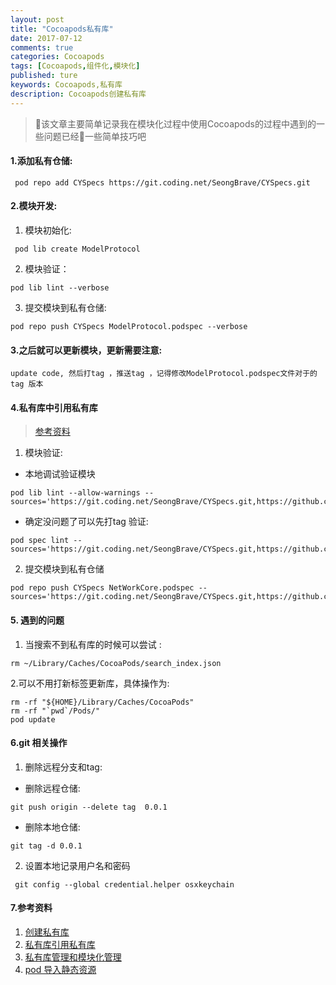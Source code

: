 ```yaml
---
layout: post
title: "Cocoapods私有库"
date: 2017-07-12
comments: true
categories: Cocoapods
tags: [Cocoapods,组件化,模块化]
published: ture
keywords: Cocoapods,私有库
description: Cocoapods创建私有库
---
```


> 该文章主要简单记录我在模块化过程中使用Cocoapods的过程中遇到的一些问题已经一些简单技巧吧

#### 1.添加私有仓储:
```
 pod repo add CYSpecs https://git.coding.net/SeongBrave/CYSpecs.git
```
#### 2.模块开发:
1.  模块初始化:
```
 pod lib create ModelProtocol
```
2. 模块验证：
 ```
 pod lib lint --verbose
 ```
 3. 提交模块到私有仓储:
 ```
 pod repo push CYSpecs ModelProtocol.podspec --verbose
 ```
#### 3.之后就可以更新模块，更新需要注意:

```
update code, 然后打tag ，推送tag ，记得修改ModelProtocol.podspec文件对于的tag 版本
```
#### 4.私有库中引用私有库

> [参考资料](https://aotu.io/notes/2016/01/27/how-to-make-cocoapods/)

1.   模块验证:

-  本地调试验证模块
```
pod lib lint --allow-warnings --sources='https://git.coding.net/SeongBrave/CYSpecs.git,https://github.com/CocoaPods/Specs'
```
- 确定没问题了可以先打tag 验证:
```
pod spec lint --sources='https://git.coding.net/SeongBrave/CYSpecs.git,https://github.com/CocoaPods/Specs'
```
2. 提交模块到私有仓储

```
pod repo push CYSpecs NetWorkCore.podspec --sources='https://git.coding.net/SeongBrave/CYSpecs.git,https://github.com/CocoaPods/Specs'
```
#### 5. 遇到的问题
1. 当搜索不到私有库的时候可以尝试 :
```
rm ~/Library/Caches/CocoaPods/search_index.json
```
2.可以不用打新标签更新库，具体操作为:
```
rm -rf "${HOME}/Library/Caches/CocoaPods"
rm -rf "`pwd`/Pods/"
pod update
```
#### 6.git 相关操作
1. 删除远程分支和tag:
-  删除远程仓储:
```
git push origin --delete tag  0.0.1
```
-  删除本地仓储:
```
git tag -d 0.0.1
```
2. 设置本地记录用户名和密码
 
```
 git config --global credential.helper osxkeychain
```


#### 7.参考资料
1.  [创建私有库](http://blog.wtlucky.com/blog/2015/02/26/create-private-podspec/)
2.  [私有库引用私有库](http://www.cnblogs.com/tufeibo/p/5654268.html)
3.  [私有库管理和模块化管理](http://www.pluto-y.com/cocoapod-private-pods-and-module-manager/)
4.  [pod 导入静态资源](http://blog.startry.com/2016/03/17/the-trap-of-image-resource/)
